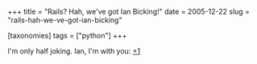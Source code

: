 +++
title = "Rails? Hah, we've got Ian Bicking!"
date = 2005-12-22
slug = "rails-hah-we-ve-got-ian-bicking"

[taxonomies]
tags = ["python"]
+++

I'm only half joking. Ian, I'm with you:
[+1](http://blog.ianbicking.org/theres-so-much-more-than-rails.html)
